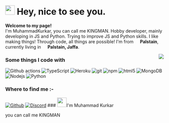 <h1><img src="https://emojis.slackmojis.com/emojis/images/1531849430/4246/blob-sunglasses.gif?1531849430" width="30"/> Hey, nice to see you.</h1>

<p><b>Welcome to my page!</b> </br> I'm MuhammadKurkar, you can call me KINGMAN. Hobby developer, mainly developing in JS and Python. Trying to improve JS and Python skills. I like making things! Through code, all things are possible! I'm from <img src="https://images.emojiterra.com/twitter/v13.0/512px/1f1f5-1f1f8.png" width="13"/> <b>Palstain</b>, currently living in <img src="https://images.emojiterra.com/twitter/v13.0/512px/1f1f5-1f1f8.png" width="13"/> <b>Palstain, Jaffa</b>. </p>

<img align="right" src="https://github-readme-stats.vercel.app/api?username=TheMaestro0&show_icons=true&icon_color=805AD5&text_color=718096&bg_color=ffffff&hide_title=true" />

<h3>Some things I code with</h3>
<p>
  <img alt="Github actions" src="https://img.shields.io/badge/-Github_Actions-2088FF?style=flat-square&logo=github-actions&logoColor=white" />

  <img alt="TypeScript" src="https://img.shields.io/badge/-TypeScript-007ACC?style=flat-square&logo=typescript&logoColor=white" />

  <img alt="Heroku" src="https://img.shields.io/badge/-Heroku-430098?style=flat-square&logo=heroku&logoColor=white" />

  <img alt="git" src="https://img.shields.io/badge/-Git-F05032?style=flat-square&logo=git&logoColor=white" />

  <img alt="npm" src="https://img.shields.io/badge/-NPM-CB3837?style=flat-square&logo=npm&logoColor=white" />

  <img alt="html5" src="https://img.shields.io/badge/-HTML5-E34F26?style=flat-square&logo=html5&logoColor=white" />

  <img alt="MongoDB" src="https://img.shields.io/badge/-MongoDB-13aa52?style=flat-square&logo=mongodb&logoColor=white" />
  
  <img alt="Nodejs" src="https://img.shields.io/badge/-Nodejs-43853d?style=flat-square&logo=Node.js&logoColor=white" />

  <img alt="Python" src="https://img.shields.io/badge/python-v3.7-blue" />
</p>
<h3>Where to find me :-</h3>
<p>
<a href="https://github.com/KINGMAN1996" target="_blank"><img alt="Github" src="https://img.shields.io/badge/GitHub-%2312100E.svg?style=for-the-badge&logo=Github&logoColor=white" /></a>
<a href="https://discord.com/users/704057498012876830" target="_blank"><img alt="Discord" src="https://img.shields.io/badge/-Discord-7289DA?style=for-the-badge&logo=discord&logoColor=white" /></a>
### <img src="https://emojis.slackmojis.com/emojis/images/1531849430/4246/blob-sunglasses.gif?1531849430" width="30"/>I'm Muhammad Kurkar

you can call me KINGMAN
</p>
